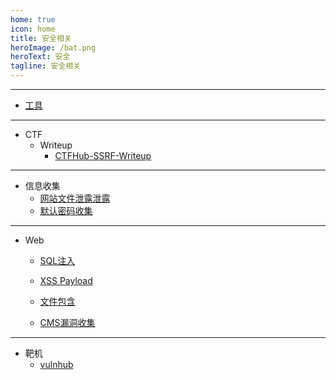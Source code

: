 ```yaml
---
home: true
icon: home
title: 安全相关
heroImage: /bat.png
heroText: 安全
tagline: 安全相关
---
```

---
- [工具](tools/readme.md)
---
- CTF
  - Writeup
    - [CTFHub-SSRF-Writeup](ctf/ctfhub_ssrf.md)
---
- 信息收集
  - [网站文件泄露泄露](collection/web_file.md)
  - [默认密码收集](collection/passwd.md)
---
- Web
  - [SQL注入](web/sql_injection.md)
  - [XSS Payload](web/xss.md)
  - [文件包含](web/file_include.md)

  - [CMS漏洞收集](web/cms.md)
---

- 靶机  
  - [vulnhub](target/vulnhub/readme.md)
